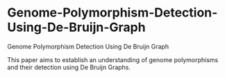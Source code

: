 # Genome-Polymorphism-Detection-Using-De-Bruijn-Graph

Genome Polymorphism Detection Using De Bruijn Graph

This paper aims to establish an understanding of genome polymorphisms and their detection using De Bruijn Graphs.
